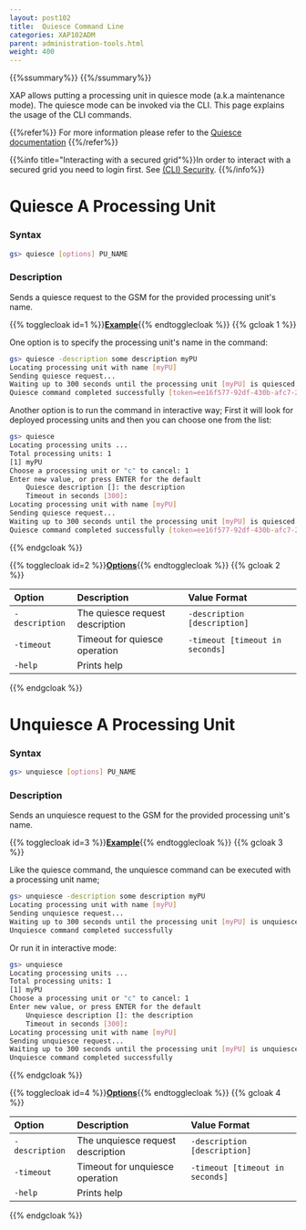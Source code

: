 ```yaml
---
layout: post102
title:  Quiesce Command Line
categories: XAP102ADM
parent: administration-tools.html
weight: 400
---
```


{{%ssummary%}} {{%/ssummary%}}

XAP allows putting a processing unit in quiesce mode (a.k.a maintenance mode). The quiesce mode can be invoked via the CLI. This page explains the usage of the CLI commands.

{{%refer%}}
For more information please refer to the [Quiesce documentation](./quiesce-overview.html)
{{%/refer%}}

{{%info title="Interacting with a secured grid"%}}In order to interact with a secured grid you need to login first. See [(CLI) Security]({{%currentsecurl%}}/command-line-interface-(cli)-security.html). {{%/info%}}

# Quiesce A Processing Unit

### Syntax

```bash
gs> quiesce [options] PU_NAME
```

### Description

Sends a quiesce request to the GSM for the provided processing unit's name.

{{% togglecloak id=1 %}}**<u>Example</u>**{{% endtogglecloak %}}
{{% gcloak 1 %}}

One option is to specify the processing unit's name in the command:

```bash
gs> quiesce -description some description myPU
Locating processing unit with name [myPU]
Sending quiesce request...
Waiting up to 300 seconds until the processing unit [myPU] is quiesced
Quiesce command completed successfully [token=ee16f577-92df-430b-afc7-2dd9f2c16998]
```

Another option is to run the command in interactive way; First it will look for deployed processing units and then you can choose one from the list:

```bash
gs> quiesce
Locating processing units ...
Total processing units: 1
[1]	myPU
Choose a processing unit or "c" to cancel: 1
Enter new value, or press ENTER for the default
	Quiesce description []: the description
	Timeout in seconds [300]: 
Locating processing unit with name [myPU]
Sending quiesce request...
Waiting up to 300 seconds until the processing unit [myPU] is quiesced
Quiesce command completed successfully [token=ee16f577-92df-430b-afc7-2dd9f2c16998]
```

{{% endgcloak %}}

{{% togglecloak id=2 %}}**<u>Options</u>**{{% endtogglecloak %}}
{{% gcloak 2 %}}


|Option|Description|Value Format|
|:-----|:----------|:-----------|
| `-description` | The quiesce request description | `-description [description]`|
| `-timeout` | Timeout for quiesce operation |`-timeout [timeout in seconds]`|
| `-help`  | Prints help | |
{{% endgcloak %}}




# Unquiesce A Processing Unit

### Syntax

```bash
gs> unquiesce [options] PU_NAME
```

### Description

Sends an unquiesce request to the GSM for the provided processing unit's name.

{{% togglecloak id=3 %}}**<u>Example</u>**{{% endtogglecloak %}}
{{% gcloak 3 %}}

Like the quiesce command, the unquiesce command can be executed with a processing unit name;

```bash
gs> unquiesce -description some description myPU
Locating processing unit with name [myPU]
Sending unquiesce request...
Waiting up to 300 seconds until the processing unit [myPU] is unquiesced
Unquiesce command completed successfully
```

Or run it in interactive mode:

```bash
gs> unquiesce
Locating processing units ...
Total processing units: 1
[1]	myPU
Choose a processing unit or "c" to cancel: 1
Enter new value, or press ENTER for the default
	Unquiesce description []: the description
	Timeout in seconds [300]: 
Locating processing unit with name [myPU]
Sending unquiesce request...
Waiting up to 300 seconds until the processing unit [myPU] is unquiesced
Unquiesce command completed successfully
```

{{% endgcloak %}}

{{% togglecloak id=4 %}}**<u>Options</u>**{{% endtogglecloak %}}
{{% gcloak 4 %}}


|Option|Description|Value Format|
|:-----|:----------|:-----------|
| `-description` | The unquiesce request description | `-description [description]`|
| `-timeout` | Timeout for unquiesce operation |`-timeout [timeout in seconds]`|
| `-help`  | Prints help | |
{{% endgcloak %}}
